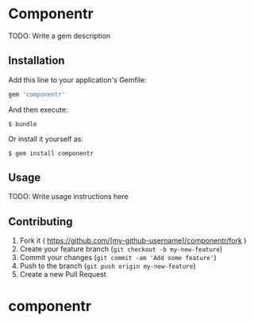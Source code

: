 # Componentr

TODO: Write a gem description

## Installation

Add this line to your application's Gemfile:

```ruby
gem 'componentr'
```

And then execute:

    $ bundle

Or install it yourself as:

    $ gem install componentr

## Usage

TODO: Write usage instructions here

## Contributing

1. Fork it ( https://github.com/[my-github-username]/componentr/fork )
2. Create your feature branch (`git checkout -b my-new-feature`)
3. Commit your changes (`git commit -am 'Add some feature'`)
4. Push to the branch (`git push origin my-new-feature`)
5. Create a new Pull Request
# componentr
